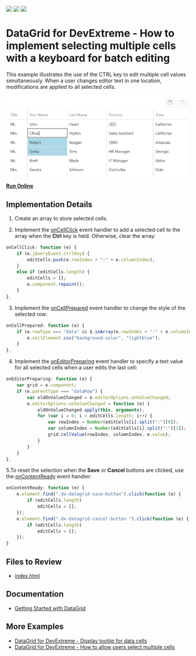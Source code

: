 <!-- default badges list -->
![](https://img.shields.io/endpoint?url=https://codecentral.devexpress.com/api/v1/VersionRange/128583166/15.2.7%2B)
[![](https://img.shields.io/badge/Open_in_DevExpress_Support_Center-FF7200?style=flat-square&logo=DevExpress&logoColor=white)](https://supportcenter.devexpress.com/ticket/details/T361032)
[![](https://img.shields.io/badge/📖_How_to_use_DevExpress_Examples-e9f6fc?style=flat-square)](https://docs.devexpress.com/GeneralInformation/403183)
<!-- default badges end -->

# DataGrid for DevExtreme - How to implement selecting multiple cells with a keyboard for batch editing 

This example illustrates the use of the CTRL key to edit multiple cell values simultaneously. When a user changes editor text in one location, modifications are applied to all selected cells.

![DataGrid - multiple cells selected in a batch editing mode](/images/datagrid-select-multiple-cells.png)

<!-- run online -->
**[Run Online](https://codecentral.devexpress.com/t361032/)**
<!-- run online end -->

## Implementation Details

1. Create an array to store selected cells.

2. Implement the [onCellClick](https://js.devexpress.com/Documentation/ApiReference/UI_Components/dxDataGrid/Configuration/#onCellClick) event handler to add a selected cell to the array when the **Ctrl** key is held. Otherwise, clear the array:

```js
onCellClick: function (e) {
    if (e.jQueryEvent.ctrlKey) {
        editCells.push(e.rowIndex + ":" + e.columnIndex);
    }
    else if (editCells.length) {
        editCells = [];
        e.component.repaint();
    }
},

```

3. Implement the [onCellPrepared](https://js.devexpress.com/Documentation/ApiReference/UI_Components/dxDataGrid/Configuration/#onCellPrepared) event handler to change the style of the selected row:

```js
onCellPrepared: function (e) {
    if (e.rowType === "data" && $.inArray(e.rowIndex + ":" + e.columnIndex, editCells) >= 0) {
        e.cellElement.css("background-color", "lightblue");
    }
},

```

4. Implement the [onEditorPreparing](https://js.devexpress.com/Documentation/ApiReference/UI_Components/dxDataGrid/Configuration/#onEditorPreparing) event handler to specify a text value for all selected cells when a user edits the last cell:


```js
onEditorPreparing: function (e) {
    var grid = e.component;
    if (e.parentType === "dataRow") {
        var oldOnValueChanged = e.editorOptions.onValueChanged;
        e.editorOptions.onValueChanged = function (e) {
            oldOnValueChanged.apply(this, arguments);
            for (var i = 0; i < editCells.length; i++) {
                var rowIndex = Number(editCells[i].split(":")[0]);
                var columnIndex = Number(editCells[i].split(":")[1]);
                grid.cellValue(rowIndex, columnIndex, e.value);
            }
        }
    }
},

```

5.To reset the selection when the **Save** or **Cancel** buttons are clicked, use the [onContentReady](https://js.devexpress.com/Documentation/ApiReference/UI_Components/dxDataGrid/Configuration/#onContentReady) event handler:


```js
onContentReady: function (e) {
    e.element.find(".dx-datagrid-save-button").click(function (e) {
        if (editCells.length)
            editCells = [];
    });
    e.element.find(".dx-datagrid-cancel-button ").click(function (e) {
        if (editCells.length)
            editCells = [];
    });
}
```

## Files to Review

- [index.html](jQuery/Index.html)

## Documentation

- [Getting Started with DataGrid](https://js.devexpress.com/Documentation/Guide/UI_Components/DataGrid/Getting_Started_with_DataGrid/)

## More Examples

- [DataGrid for DevExtreme - Display tooltip for data cells](https://github.com/DevExpress-Examples/devextreme-datagrid-display-tooltip-for-data-cells)
- [DataGrid for DevExtreme - How to allow users select multiple cells](https://github.com/DevExpress-Examples/devextreme-datagrid-multiple-cell-selection)
